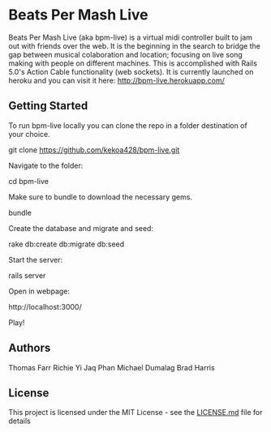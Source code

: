 # Beats Per Mash Live

Beats Per Mash Live (aka bpm-live) is a virtual midi controller built to jam out with friends over the web. It is the beginning in the search to bridge the gap between musical colaboration and location; focusing on live song making with people on different machines. This is accomplished with Rails 5.0's Action Cable functionality (web sockets). It is currently launched on heroku and you can visit it here: http://bpm-live.herokuapp.com/

## Getting Started

To run bpm-live locally you can clone the repo in a folder destination of your choice.

  git clone https://github.com/kekoa428/bpm-live.git

Navigate to the folder:

  cd bpm-live

Make sure to bundle to download the necessary gems.

  bundle

Create the database and migrate and seed:

  rake db:create db:migrate db:seed

Start the server:

  rails server

Open in webpage:

  http://localhost:3000/

Play!

## Authors

  Thomas Farr
  Richie Yi
  Jaq Phan
  Michael Dumalag
  Brad Harris

## License

This project is licensed under the MIT License - see the [LICENSE.md](LICENSE.md) file for details

